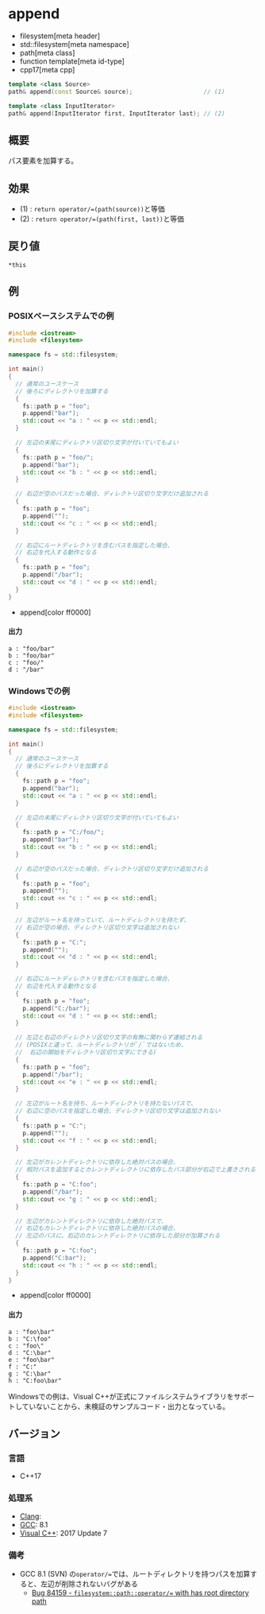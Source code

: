 # append
* filesystem[meta header]
* std::filesystem[meta namespace]
* path[meta class]
* function template[meta id-type]
* cpp17[meta cpp]

```cpp
template <class Source>
path& append(const Source& source);                    // (1)

template <class InputIterator>
path& append(InputIterator first, InputIterator last); // (2)
```

## 概要
パス要素を加算する。


## 効果
- (1) : `return operator/=(path(source))`と等価
- (2) : `return operator/=(path(first, last))`と等価


## 戻り値
`*this`


## 例
### POSIXベースシステムでの例
```cpp example
#include <iostream>
#include <filesystem>

namespace fs = std::filesystem;

int main()
{
  // 通常のユースケース
  // 後ろにディレクトリを加算する
  {
    fs::path p = "foo";
    p.append("bar");
    std::cout << "a : " << p << std::endl;
  }

  // 左辺の末尾にディレクトリ区切り文字が付いていてもよい
  {
    fs::path p = "foo/";
    p.append("bar");
    std::cout << "b : " << p << std::endl;
  }

  // 右辺が空のパスだった場合、ディレクトリ区切り文字だけ追加される
  {
    fs::path p = "foo";
    p.append("");
    std::cout << "c : " << p << std::endl;
  }

  // 右辺にルートディレクトリを含むパスを指定した場合、
  // 右辺を代入する動作となる
  {
    fs::path p = "foo";
    p.append("/bar");
    std::cout << "d : " << p << std::endl;
  }
}
```
* append[color ff0000]

#### 出力
```
a : "foo/bar"
b : "foo/bar"
c : "foo/"
d : "/bar"
```

### Windowsでの例
```cpp
#include <iostream>
#include <filesystem>

namespace fs = std::filesystem;

int main()
{
  // 通常のユースケース
  // 後ろにディレクトリを加算する
  {
    fs::path p = "foo";
    p.append("bar");
    std::cout << "a : " << p << std::endl;
  }

  // 左辺の末尾にディレクトリ区切り文字が付いていてもよい
  {
    fs::path p = "C:/foo/";
    p.append("bar");
    std::cout << "b : " << p << std::endl;
  }

  // 右辺が空のパスだった場合、ディレクトリ区切り文字だけ追加される
  {
    fs::path p = "foo";
    p.append("");
    std::cout << "c : " << p << std::endl;
  }

  // 左辺がルート名を持っていて、ルートディレクトリを持たず、
  // 右辺が空の場合、ディレクトリ区切り文字は追加されない
  {
    fs::path p = "C:";
    p.append("");
    std::cout << "d : " << p << std::endl;
  }

  // 右辺にルートディレクトリを含むパスを指定した場合、
  // 右辺を代入する動作となる
  {
    fs::path p = "foo";
    p.append("C:/bar");
    std::cout << "d : " << p << std::endl;
  }

  // 左辺と右辺のディレクトリ区切り文字の有無に関わらず連結される
  // (POSIXと違って、ルートディレクトリが`/`ではないため、
  //  右辺の開始をディレクトリ区切り文字にできる)
  {
    fs::path p = "foo";
    p.append("/bar");
    std::cout << "e : " << p << std::endl;
  }

  // 左辺がルート名を持ち、ルートディレクトリを持たないパスで、
  // 右辺に空のパスを指定した場合、ディレクトリ区切り文字は追加されない
  {
    fs::path p = "C:";
    p.append("");
    std::cout << "f : " << p << std::endl;
  }

  // 左辺がカレントディレクトリに依存した絶対パスの場合、
  // 相対パスを追加するとカレントディレクトリに依存したパス部分が右辺で上書きされる
  {
    fs::path p = "C:foo";
    p.append("/bar");
    std::cout << "g : " << p << std::endl;
  }

  // 左辺がカレントディレクトリに依存した絶対パスで、
  // 右辺もカレントディレクトリに依存した絶対パスの場合、
  // 左辺のパスに、右辺のカレントディレクトリに依存した部分が加算される
  {
    fs::path p = "C:foo";
    p.append("C:bar");
    std::cout << "h : " << p << std::endl;
  }
}
```
* append[color ff0000]

#### 出力
```
a : "foo\bar"
b : "C:\foo"
c : "foo\"
d : "C:\bar"
e : "foo\bar"
f : "C:"
g : "C:\bar"
h : "C:foo\bar"
```

Windowsでの例は、Visual C++が正式にファイルシステムライブラリをサポートしていないことから、未検証のサンプルコード・出力となっている。

## バージョン
### 言語
- C++17

### 処理系
- [Clang](/implementation.md#clang):
- [GCC](/implementation.md#gcc): 8.1
- [Visual C++](/implementation.md#visual_cpp): 2017 Update 7

### 備考
- GCC 8.1 (SVN) の`operator/=`では、ルートディレクトリを持つパスを加算すると、左辺が削除されないバグがある
    - [Bug 84159 - `filesystem::path::operator/=` with has root directory path](https://gcc.gnu.org/bugzilla/show_bug.cgi?id=84159)

